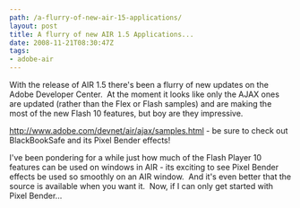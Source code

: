 ```yaml
---
path: /a-flurry-of-new-air-15-applications/
layout: post
title: A flurry of new AIR 1.5 Applications...
date: 2008-11-21T08:30:47Z
tags:
- adobe-air
---
```


With the release of AIR 1.5 there's been a flurry of new updates on the Adobe Developer Center.  At the moment it looks like only the AJAX ones are updated (rather than the Flex or Flash samples) and are making the most of the new Flash 10 features, but boy are they impressive.

<a href="http://www.adobe.com/devnet/air/ajax/samples.html" target="_blank">http://www.adobe.com/devnet/air/ajax/samples.html</a> - be sure to check out BlackBookSafe and its Pixel Bender effects!

I've been pondering for a while just how much of the Flash Player 10 features can be used on windows in AIR - its exciting to see Pixel Bender effects be used so smoothly on an AIR window.  And it's even better that the source is available when you want it.  Now, if I can only get started with Pixel Bender...